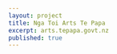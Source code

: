 ```yaml
---
layout: project
title: Nga Toi Arts Te Papa
excerpt: arts.tepapa.govt.nz
published: true
---
```


<script type="application/json" class="data">
{
	"images": [{
		"src": "/assets/img/arts-te-papa/landscape-4col.homepage.jpg",
		"size": "size34"
	},{
		"src": "/assets/img/arts-te-papa/landscape-4col.objects.jpg",
		"size": "size34"
	},{
		"src": "/assets/img/arts-te-papa/lanscape-3col.exhibition.jpg",
		"size": "size23"
	},{
		"src": "/assets/img/arts-te-papa/portrait-3col.article.jpg",
		"size": "size32"
	},{
		"src": "/assets/img/arts-te-papa/portrait-3col.homepage.jpg",
		"size": "size32"
	},{
		"src": "/assets/img/arts-te-papa/square-2col.image-caption.jpg",
		"size": "size22"
	},{
		"src": "/assets/img/arts-te-papa/square-2col.object-title.jpg",
		"size": "size22"
	},{
		"src": "/assets/img/arts-te-papa/square-3col.art-news.jpg",
		"size": "size33"
	},{
		"src": "/assets/img/arts-te-papa/square-3col.exhibition.jpg",
		"size": "size33"
	},{
		"src": "/assets/img/arts-te-papa/square-3col.object-2.jpg",
		"size": "size33"
	},{
		"src": "/assets/img/arts-te-papa/square-3col.object.jpg",
		"size": "size33"
	}]
}
</script>